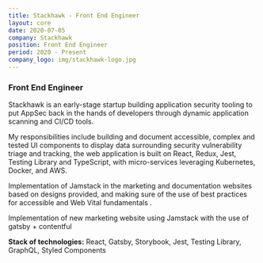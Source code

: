 ```yaml
---
title: Stackhawk - Front End Engineer
layout: core
date: 2020-07-05
company: Stackhawk
position: Front End Engineer 
period: 2020 - Present
company_logo: img/stackhawk-logo.jpg
---
```



### **Front End Engineer**

Stackhawk is an early-stage startup building application security tooling to put AppSec back in the hands of developers through dynamic application scanning and CI/CD tools.

My responsibilities include building and document accessible, complex and tested UI components to display data surrounding security vulnerability triage and tracking, the web application is built on React, Redux, Jest, Testing Library and TypeScript, with micro-services leveraging Kubernetes, Docker, and AWS.

Implementation of Jamstack in the marketing and documentation websites based on designs provided, and making sure of the use of best practices for accessible and Web Vital fundamentals .

Implementation of new marketing website using Jamstack with the use of gatsby + contentful

**Stack of technologies:** React, Gatsby, Storybook, Jest, Testing Library, GraphQL, Styled Components 
